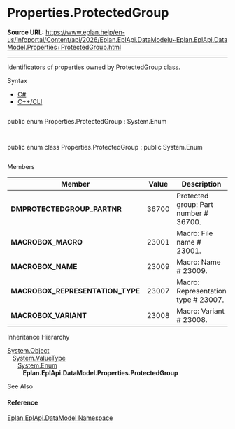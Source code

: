 # Properties.ProtectedGroup

**Source URL:** https://www.eplan.help/en-us/Infoportal/Content/api/2026/Eplan.EplApi.DataModelu~Eplan.EplApi.DataModel.Properties+ProtectedGroup.html

---

Identificators of properties owned by ProtectedGroup class.

Syntax

- [C#](#i-syntax-CS)
- [C++/CLI](#i-syntax-CPP2005)

```
```
public enum Properties.ProtectedGroup : System.Enum
```
```

```
```
public enum class Properties.ProtectedGroup : public System.Enum
```
```

Members

| Member | Value | Description |
| --- | --- | --- |
| **DMPROTECTEDGROUP\_PARTNR** | 36700 | Protected group: Part number # 36700. |
| **MACROBOX\_MACRO** | 23001 | Macro: File name # 23001. |
| **MACROBOX\_NAME** | 23009 | Macro: Name # 23009. |
| **MACROBOX\_REPRESENTATION\_TYPE** | 23007 | Macro: Representation type # 23007. |
| **MACROBOX\_VARIANT** | 23008 | Macro: Variant # 23008. |

Inheritance Hierarchy

[System.Object](#)  
   [System.ValueType](#)  
      [System.Enum](#)  
         **Eplan.EplApi.DataModel.Properties.ProtectedGroup**

See Also

#### Reference

[Eplan.EplApi.DataModel Namespace](Eplan.EplApi.DataModelu~Eplan.EplApi.DataModel_namespace.html)